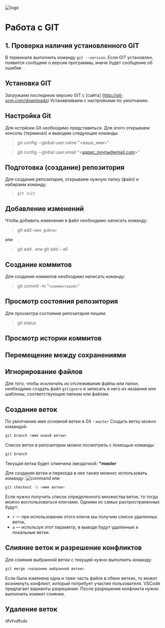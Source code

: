 ![logo](logo.jpeg)
# Работа с GIT
## 1. Проверка наличия установленного GIT
В терминале выполнить команду `git --version`. Если GIT установлен, появится сообщеие о версии программы, иначе будет сообщение об ошибке.

## Установка  GIT
  Загружаем последнюю версию GIT с [сайта] (http://git-scm.com/downloads)
Устанавливаем с настройками по умолчанию.

## Настройка Git
Для нстрйоки Git необходимо представиться. Для этого открываем консоль (терминал) и выводим следующие команды:
> git config --global user.name "<ваше_имя>"

> git config --global user.email "<адрес_почты@email.com>"

## Подготовка (создание) репозитория
Для создания репозитария, открываем нужную папку (файл) и набираем команду: 
> `git init`

## Добавление изменений
Чтобы добавить изменения в файл необходимо написать команду:
> git add `<имя_файла>`

или 
> git add . или git add --all
## Создание коммитов
Для создания коммитов необходимо написать команду:
> git commit -m "`<комментарий>`"
## Просмотр состояния репозитория
Для просмотра состояния репозитария пишем:
> git status

## Просмотр истории коммитов

## Перемещение между сохранениями

## Игнорирование файлов
Для того, чтобы исключить из отслеживания файлы или папки, необходимо создать файл `gitignore` и записать в него их названия или шаблоны, соответствующие папкам или файлам.

## Создание веток
По умолчанию имя основной ветки в Git - `master`
Создать ветку можно командой:
```Bash
git branch <имя новой ветки>
```

Список веток в репозитории можно посмотреть с помощью команды:
```Bash
git branch
```
Текущая ветка будет отмечена звездочкой: **\**master***

Для создания ветки и перехода в нее также можнос использовать команду:
![command](Screenshot.png)
или
```Bash
git checkout -b <имя ветки>
```
Если нужно получить список определенного множества веток, то тогда можно воспользоваться ключами. Одними из самых распространенных будут:
 - `r`  — при использовании этого ключа мы получим список удаленных веток,
- `a` — используя этот параметр, в выводе будут удаленные и локальные ветки.

## Слияние веток и разрешение конфликтов
Для слияния выбранной ветки с текущей нужно выполнить команду:
```Bash
git merge <название выбранной ветки>
```
Если была изменена одна и таже часть файла в обеих ветках, то может возникнуть конфликт, который потребует участия пользователя. VSCode предлагает варианты разрешения.
После разрешения конфликта нужно выполнить коммит слияние.

## Удаление веток
dfvfvdfvdv